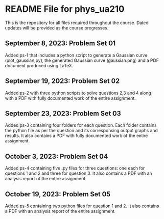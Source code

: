 # README File for phys_ua210 

This is the repository for all files required throughout the course. Dated updates will be provided as the course progresses. 

## September 8, 2023: Problem Set 01 
Added ps-1 that includes a python script to generate a Gaussian curve (plot_gaussian,py), the generated Gaussian curve (gaussian.png) and a PDF document produced using LaTeX. 

## September 19, 2023: Problem Set 02
Added ps-2 with three python scripts to solve questions 2,3 and 4 along with a PDF with fully documented work of the entire assignment. 

## September 23, 2023: Problem Set 03
Added ps-3 containing four folders for each question. Each folder contains the python file as per the question and its corresponsing output graphs and results. It also contains a PDF with fully documented work of the entire assignment. 

## October 3, 2023: Problem Set 04
Added ps-4 containing five .py files for three questions: one each for questions 1 and 2 and three for question 3. It also contains a PDF with an analysis report of the entire assignment. 

## October 19, 2023: Problem Set 05
Added ps-5 containing two python files for question 1 and 2. It also contains a PDF with an analysis report of the entire assignment. 
